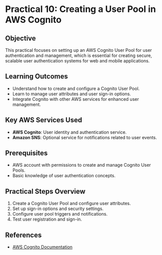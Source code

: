 # Practical 10: Creating a User Pool in AWS Cognito

## Objective
This practical focuses on setting up an AWS Cognito User Pool for user authentication and management, which is essential for creating secure, scalable user authentication systems for web and mobile applications.

## Learning Outcomes
- Understand how to create and configure a Cognito User Pool.
- Learn to manage user attributes and user sign-in options.
- Integrate Cognito with other AWS services for enhanced user management.

## Key AWS Services Used
- **AWS Cognito**: User identity and authentication service.
- **Amazon SNS**: Optional service for notifications related to user events.

## Prerequisites
- AWS account with permissions to create and manage Cognito User Pools.
- Basic knowledge of user authentication concepts.

## Practical Steps Overview
1. Create a Cognito User Pool and configure user attributes.
2. Set up sign-in options and security settings.
3. Configure user pool triggers and notifications.
4. Test user registration and sign-in.

## References
- [AWS Cognito Documentation](https://docs.aws.amazon.com/cognito/)
